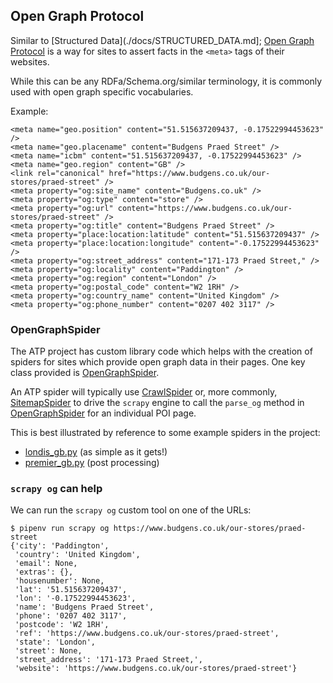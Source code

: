 ## Open Graph Protocol

Similar to [Structured Data](./docs/STRUCTURED_DATA.md]; [Open Graph Protocol](https://ogp.me) is a way for sites to assert facts in the `<meta>` tags of their websites.

While this can be any RDFa/Schema.org/similar terminology, it is commonly used with open graph specific vocabularies.

Example:
```
<meta name="geo.position" content="51.515637209437, -0.17522994453623" />
<meta name="geo.placename" content="Budgens Praed Street" />
<meta name="icbm" content="51.515637209437, -0.17522994453623" />
<meta name="geo.region" content="GB" />
<link rel="canonical" href="https://www.budgens.co.uk/our-stores/praed-street" />
<meta property="og:site_name" content="Budgens.co.uk" />
<meta property="og:type" content="store" />
<meta property="og:url" content="https://www.budgens.co.uk/our-stores/praed-street" />
<meta property="og:title" content="Budgens Praed Street" />
<meta property="place:location:latitude" content="51.515637209437" />
<meta property="place:location:longitude" content="-0.17522994453623" />
<meta property="og:street_address" content="171-173 Praed Street," />
<meta property="og:locality" content="Paddington" />
<meta property="og:region" content="London" />
<meta property="og:postal_code" content="W2 1RH" />
<meta property="og:country_name" content="United Kingdom" />
<meta property="og:phone_number" content="0207 402 3117" />
```


### OpenGraphSpider

The ATP project has custom library code which helps with the creation of spiders for sites which provide open graph data in their pages. One key class provided is [OpenGraphSpider](../locations/open_graph_spider.py).

An ATP spider will typically use [CrawlSpider](https://docs.scrapy.org/en/latest/topics/spiders.html#crawlspider) or, more commonly, [SitemapSpider](https://docs.scrapy.org/en/latest/topics/spiders.html#sitemapspider) to drive the `scrapy` engine to call the `parse_og` method in [OpenGraphSpider](../locations/open_graph_spider.py) for an individual POI page.

This is best illustrated by reference to some example spiders in the project:

* [londis_gb.py](../locations/spiders/londis_gb.py) (as simple as it gets!)
* [premier_gb.py](../locations/spiders/premier_gb.py) (post processing)

### `scrapy og` can help

We can run the `scrapy og` custom tool on one of the URLs:

```
$ pipenv run scrapy og https://www.budgens.co.uk/our-stores/praed-street
{'city': 'Paddington',
 'country': 'United Kingdom',
 'email': None,
 'extras': {},
 'housenumber': None,
 'lat': '51.515637209437',
 'lon': '-0.17522994453623',
 'name': 'Budgens Praed Street',
 'phone': '0207 402 3117',
 'postcode': 'W2 1RH',
 'ref': 'https://www.budgens.co.uk/our-stores/praed-street',
 'state': 'London',
 'street': None,
 'street_address': '171-173 Praed Street,',
 'website': 'https://www.budgens.co.uk/our-stores/praed-street'}
```
